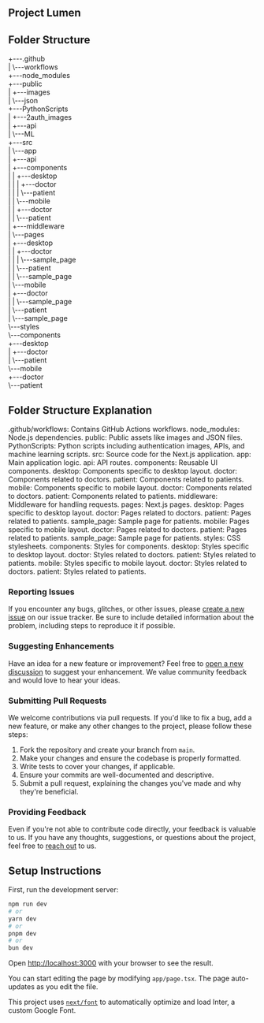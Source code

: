 ## Project Lumen
## Folder Structure
<p>+---.github <br />
|   \---workflows <br />
+---node_modules <br />
+---public <br />
|   +---images<br />
|   \---json<br />
+---PythonScripts<br />
|   +---2auth_images<br />
|   +---api<br />
|   \---ML<br />
+---src<br />
|   \---app<br />
|       +---api<br />
|       +---components<br />
|       |   +---desktop<br />
|       |   |   +---doctor<br />
|       |   |   \---patient<br />
|       |   \---mobile<br />
|       |       +---doctor<br />
|       |       \---patient<br />
|       +---middleware<br />
|       \---pages<br />
|           +---desktop<br />
|           |   +---doctor<br />
|           |   |   \---sample_page<br />
|           |   \---patient<br />
|           |       \---sample_page<br />
|           \---mobile<br />
|               +---doctor<br />
|               |   \---sample_page<br />
|               \---patient<br />
|                   \---sample_page<br />
\---styles<br />
    \---components<br />
        +---desktop<br />
        |   +---doctor<br />
        |   \---patient<br />
        \---mobile<br />
            +---doctor<br />
            \---patient<br />
</p>

## Folder Structure Explanation

.github/workflows: Contains GitHub Actions workflows.
node_modules: Node.js dependencies.
public: Public assets like images and JSON files.
PythonScripts: Python scripts including authentication images, APIs, and machine learning scripts.
src: Source code for the Next.js application.
app: Main application logic.
api: API routes.
components: Reusable UI components.
desktop: Components specific to desktop layout.
doctor: Components related to doctors.
patient: Components related to patients.
mobile: Components specific to mobile layout.
doctor: Components related to doctors.
patient: Components related to patients.
middleware: Middleware for handling requests.
pages: Next.js pages.
desktop: Pages specific to desktop layout.
doctor: Pages related to doctors.
patient: Pages related to patients.
sample_page: Sample page for patients.
mobile: Pages specific to mobile layout.
doctor: Pages related to doctors.
patient: Pages related to patients.
sample_page: Sample page for patients.
styles: CSS stylesheets.
components: Styles for components.
desktop: Styles specific to desktop layout.
doctor: Styles related to doctors.
patient: Styles related to patients.
mobile: Styles specific to mobile layout.
doctor: Styles related to doctors.
patient: Styles related to patients.

### Reporting Issues

If you encounter any bugs, glitches, or other issues, please [create a new issue](link-to-issue-tracker) on our issue tracker. Be sure to include detailed information about the problem, including steps to reproduce it if possible.

### Suggesting Enhancements

Have an idea for a new feature or improvement? Feel free to [open a new discussion](link-to-discussions) to suggest your enhancement. We value community feedback and would love to hear your ideas.

### Submitting Pull Requests

We welcome contributions via pull requests. If you'd like to fix a bug, add a new feature, or make any other changes to the project, please follow these steps:

1. Fork the repository and create your branch from `main`.
2. Make your changes and ensure the codebase is properly formatted.
3. Write tests to cover your changes, if applicable.
4. Ensure your commits are well-documented and descriptive.
5. Submit a pull request, explaining the changes you've made and why they're beneficial.

### Providing Feedback

Even if you're not able to contribute code directly, your feedback is valuable to us. If you have any thoughts, suggestions, or questions about the project, feel free to [reach out](link-to-contact) to us.

## Setup Instructions

First, run the development server:

```bash
npm run dev
# or
yarn dev
# or
pnpm dev
# or
bun dev
```

Open [http://localhost:3000](http://localhost:3000) with your browser to see the result.

You can start editing the page by modifying `app/page.tsx`. The page auto-updates as you edit the file.

This project uses [`next/font`](https://nextjs.org/docs/basic-features/font-optimization) to automatically optimize and load Inter, a custom Google Font.

